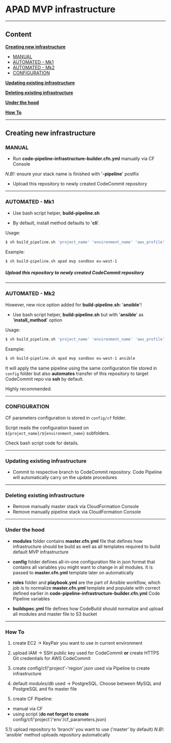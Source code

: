 # APAD MVP infrastructure

----------

## Content

**[Creating new infrastructure](#creating-new-infrastructure)**
- [MANUAL](#manual)
- [AUTOMATED - Mk1](#automated-mk1)
- [AUTOMATED - Mk2](#automated-mk2)
- [CONFIGURATION](#configuration)

**[Updating existing infrastructure](#updating-existing-infrastructure)**

**[Deleting existing infrastructure](#deleting-existing-infrastructure)**

**[Under the hood](#under-the-hood)**

**[How To](#how-to)**

----------

## Creating new infrastructure

### MANUAL

* Run **code-pipeline-infrastructure-builder.cfn.yml** manually via CF Console

*N.B!:* ensure your stack name is finished with '**-pipeline**' postfix

* Upload this repository to newly created CodeCommit repository

----------

### AUTOMATED - Mk1

* Use bash script helper, **build-pipeline.sh**

* By default, install method defaults to '**cli**'.

Usage:
```sh
$ sh build_pipeline.sh 'project_name' 'environment_name' 'aws_profile' 'aws_region'
```

Example:
```sh
$ sh build-pipeline.sh apad mvp sandbox eu-west-1
```

##### Upload this repository to newly created CodeCommit repository

----------

### AUTOMATED - Mk2

However, new nice option added for **build-pipeline.sh**: '**ansible**'!

* Use bash script helper, **build-pipeline.sh** but with '**ansible**' as '**install_method**' option

Usage:
```sh
$ sh build_pipeline.sh 'project_name' 'environment_name' 'aws_profile' 'aws_region' ['install_method']
```

Example:
```sh
$ sh build-pipeline.sh apad mvp sandbox eu-west-1 ansible
```

It will apply the same pipeline using the same configuration file stored in `config` folder but also **automates** transfer of this repository to target CodeCommit repo via **ssh** by default.

Highly recommended.

----------

### CONFIGURATION

CF parameters configuration is stored in `config/cf` folder.

Script reads the configuration based on  `${project_name}/${environment_name}` subfolders.

Check bash script code for details.

----------

### Updating existing infrastructure

* Commit to respective branch to CodeCommit repository.
Code Pipeline will automatically carry on the update procedures

----------

### Deleting existing infrastructure

* Remove manually master stack via CloudFormation Console
* Remove manually pipeline stack via CloudFormation Console

----------

### Under the hood

* **modules** folder contains **master.cfn.yml** file that defines how infrastructure should be build as well as all templates required to build default MVP infrastructure

* **config** folder defines all-in-one configuration file in json format that contains all variables you might want to change in all modules.
It is passed to **master.cfn.yml** template later on automatically

* **roles** folder and **playbook.yml** are the part of Ansible workflow, which job is to normalize **master.cfn.yml** template and populate with correct defined earlier in **code-pipeline-infrastructure-builder.cfn.yml** Code Pipeline variables

* **buildspec.yml** file defines how CodeBuild should normalize and upload all modules and master file to S3 bucket

----------

### How To

1) create EC2 -> KeyPair you want to use in current environment

2) upload IAM -> SSH public key used for CodeCommit **or** create HTTPS Git credentials for AWS CodeCommit

3) create config/cf/'project'-'region'.json used via Pipeline to create infrastructure

4) default *modules/db* used -> PostgreSQL. Choose between MySQL and PostgreSQL and fix master file

5) create CF Pipeline:
- manual via CF
- using script (**do not forget to create** config/cf/'project'/'env'/cf_parameters.json)

5.1) upload repository to 'branch' you want to use ('master' by default)
*N.B!*: 'ansible' method uploads repository automatically
